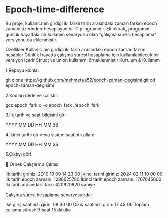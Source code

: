 # Epoch-time-difference
Bu proje, kullanıcının girdiği iki farklı tarih arasındaki zaman farkını epoch zamanı üzerinden hesaplayan bir C programıdır.
Ek olarak, programın günlük hayattaki bir kullanım senaryosu olan “çalışma süresi hesaplama” versiyonu da eklenmiştir.

 Özellikler
Kullanıcının girdiği iki tarih arasındaki epoch zaman farkını hesaplar
Günlük hayatta çalışma süresi hesaplama için kullanılabilecek bir versiyon içerir
Struct ve union kullanımı örneklenmiştir
 Kurulum & Kullanım

1.Repoyu klonla:

git clone https://github.com/mehmetaa52/epoch-zaman-degisimi.git
cd epoch-zaman-degisimi

2.Kodları derle ve çalıştır:

gcc epoch_fark.c -o epoch_fark
./epoch_fark

3.İlk tarih ve saat bilgisini gir:

YYYY MM DD HH MM SS

4.İkinci tarihi gir veya sistem saatini kullan:

YYYY MM DD HH MM SS

 5.Çıktıyı gör! 

📌 Örnek Çalıştırma Çıktısı

İlk tarihi giriniz:
2010 10 09 14 23 00
İkinci tarihi giriniz:
2024 02 11 10 00 00
İlk tarih epoch zamanı: 1286625780
İkinci tarih epoch zamanı: 1707645600
İki tarih arasındaki fark: 420920820 saniye

Çalışma süresi hesaplama senaryosunda:


İşe giriş saatinizi girin:
08 30 00
Çıkış saatinizi girin:
17 45 00
Toplam çalışma süresi: 9 saat 15 dakika
